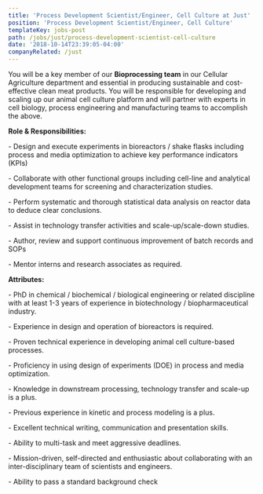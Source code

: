 ```yaml
---
title: 'Process Development Scientist/Engineer, Cell Culture at Just'
position: 'Process Development Scientist/Engineer, Cell Culture'
templateKey: jobs-post
path: /jobs/just/process-development-scientist-cell-culture
date: '2018-10-14T23:39:05-04:00'
companyRelated: /just
---
```

You will be a key member of our **Bioprocessing team** in our Cellular Agriculture department and essential in producing sustainable and cost-effective clean meat products. You will be responsible for developing and scaling up our animal cell culture platform and will partner with experts in cell biology, process engineering and manufacturing teams to accomplish the above.

**Role & Responsibilities:**

\- Design and execute experiments in bioreactors / shake flasks including process and media optimization to achieve key performance indicators (KPIs)

\- Collaborate with other functional groups including cell-line and analytical development teams for screening and characterization studies.

\- Perform systematic and thorough statistical data analysis on reactor data to deduce clear conclusions.

\- Assist in technology transfer activities and scale-up/scale-down studies.

\- Author, review and support continuous improvement of batch records and SOPs

\- Mentor interns and research associates as required.



**Attributes:**

\- PhD in chemical / biochemical / biological engineering or related discipline with at least 1-3 years of experience in biotechnology / biopharmaceutical industry.

\- Experience in design and operation of bioreactors is required.

\- Proven technical experience in developing animal cell culture-based processes.

\- Proficiency in using design of experiments (DOE) in process and media optimization.

\- Knowledge in downstream processing, technology transfer and scale-up is a plus.

\- Previous experience in kinetic and process modeling is a plus.

\- Excellent technical writing, communication and presentation skills.

\- Ability to multi-task and meet aggressive deadlines.

\- Mission-driven, self-directed and enthusiastic about collaborating with an inter-disciplinary team of scientists and engineers.

\- Ability to pass a standard background check
